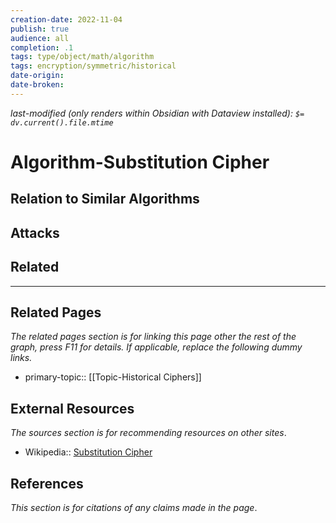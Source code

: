 ```yaml
---
creation-date: 2022-11-04
publish: true
audience: all
completion: .1
tags: type/object/math/algorithm
tags: encryption/symmetric/historical
date-origin: 
date-broken: 
---
```

*last-modified (only renders within Obsidian with Dataview installed): `$= dv.current().file.mtime`*
# Algorithm-Substitution Cipher

## Relation to Similar Algorithms

## Attacks

## Related

---
## Related Pages
*The related pages section is for linking this page other the rest of the graph, press F11 for details. If applicable, replace the following dummy links.*
- primary-topic:: [[Topic-Historical Ciphers]]

## External Resources
*The sources section is for recommending resources on other sites*.
- Wikipedia:: [Substitution Cipher](https://en.wikipedia.org/wiki/Substitution_cipher)

## References
*This section is for citations of any claims made in the page*.
